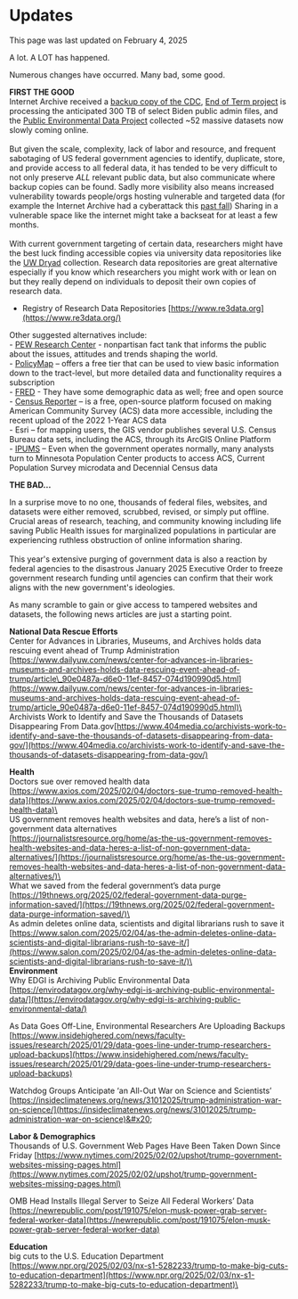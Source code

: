 # Updates

This page was last updated on February 4, 2025

A lot. A LOT has happened.

Numerous changes have occurred. Many bad, some good.

**FIRST THE GOOD**\
Internet Archive received a [backup copy of the CDC](https://archive.org/details/20250128-cdc-datasets), [End of Term project](https://eotarchive.org/data/) is processing the anticipated 300 TB of select Biden public admin files, and the [Public Environmental Data Project](https://screening-tools.com/) collected \~52 massive datasets now slowly coming online.\
\
But given the scale, complexity, lack of labor and resource, and frequent sabotaging of US federal government agencies to identify, duplicate, store, and provide access to all federal data, it has tended to be very difficult to not only preserve _ALL_ relevant public data, but also communicate where backup copies can be found. Sadly more visibility also means increased vulnerability towards people/orgs hosting vulnerable and targeted data (for example the Internet Archive had a cyberattack this [past fall](https://www.google.com/url?sa=t\&source=web\&rct=j\&opi=89978449\&url=https://www.npr.org/2024/10/20/nx-s1-5159000/internet-archive-hack-leak-wayback-machine\&ved=2ahUKEwjZ8pf_26iLAxUYDTQIHac9LesQFnoECBMQAQ\&usg=AOvVaw1joDTA8qzmXhCcmaF1BHor)) Sharing in a vulnerable space like the internet might take a backseat for at least a few months.\
\
With current government targeting of certain data, researchers might have the best luck finding accessible copies via university data repositories like the [UW Dryad](https://datadryad.org/search?f%5Bdryad_author_affiliation_name_sm%5D%5B%5D=University+of+Washington\&q=washington) collection. Research data repositories are great alternative especially if you know which researchers you might work with or lean on but they really depend on individuals to deposit their own copies of research data.

* Registry of Research Data Repositories [https://www.re3data.org](https://www.re3data.org/)

Other suggested alternatives include:\
\- [PEW Research Center](https://www.pewresearch.org/datasets/) - nonpartisan fact tank that informs the public about the issues, attitudes and trends shaping the world.\
\- [PolicyMap](https://www.policymap.com/) – offers a free tier that can be used to view basic information down to the tract-level, but more detailed data and functionality requires a subscription\
\- [FRED](https://fred.stlouisfed.org/) - They have some demographic data as well; free and open source \
\- [Census Reporter](https://censusreporter.org/) – is a free, open-source platform focused on making American Community Survey (ACS) data more accessible, including the recent upload of the 2022 1-Year ACS data \
\- Esri – for mapping users, the GIS vendor publishes several U.S. Census Bureau data sets, including the ACS, through its ArcGIS Online Platform \
\- [IPUMS](https://www.ipums.org/) – Even when the government operates normally, many analysts turn to Minnesota Population Center products to access ACS, Current Population Survey microdata and Decennial Census data&#x20;

**THE BAD...**

In a surprise move to no one, thousands of federal files, websites, and datasets were either removed, scrubbed, revised, or simply put offline. Crucial areas of research, teaching, and community knowing including life saving Public Health issues for marginalized populations in particular are experiencing ruthless obstruction of online information sharing. \
\
This year's extensive purging of government data is also a reaction by federal agencies to the disastrous January 2025 Executive Order to freeze government research funding until agencies can confirm that their work aligns with the new government's ideologies.

As many scramble to gain or give access to tampered websites and datasets, the following news articles are just a starting point.

**National Data Rescue Efforts**\
Center for Advances in Libraries, Museums, and Archives holds data rescuing event ahead of Trump Administration [https://www.dailyuw.com/news/center-for-advances-in-libraries-museums-and-archives-holds-data-rescuing-event-ahead-of-trump/article\_90e0487a-d6e0-11ef-8457-074d190990d5.html](https://www.dailyuw.com/news/center-for-advances-in-libraries-museums-and-archives-holds-data-rescuing-event-ahead-of-trump/article_90e0487a-d6e0-11ef-8457-074d190990d5.html)\
\
Archivists Work to Identify and Save the Thousands of Datasets Disappearing From Data.gov[https://www.404media.co/archivists-work-to-identify-and-save-the-thousands-of-datasets-disappearing-from-data-gov/](https://www.404media.co/archivists-work-to-identify-and-save-the-thousands-of-datasets-disappearing-from-data-gov/)

**Health**\
Doctors sue over removed health data\
[https://www.axios.com/2025/02/04/doctors-sue-trump-removed-health-data](https://www.axios.com/2025/02/04/doctors-sue-trump-removed-health-data)\
\
US government removes health websites and data, here’s a list of non-government data alternatives\
[https://journalistsresource.org/home/as-the-us-government-removes-health-websites-and-data-heres-a-list-of-non-government-data-alternatives/](https://journalistsresource.org/home/as-the-us-government-removes-health-websites-and-data-heres-a-list-of-non-government-data-alternatives/)\
\
What we saved from the federal government’s data purge\
[https://19thnews.org/2025/02/federal-government-data-purge-information-saved/](https://19thnews.org/2025/02/federal-government-data-purge-information-saved/)\
\
As admin deletes online data, scientists and digital librarians rush to save it [https://www.salon.com/2025/02/04/as-the-admin-deletes-online-data-scientists-and-digital-librarians-rush-to-save-it/](https://www.salon.com/2025/02/04/as-the-admin-deletes-online-data-scientists-and-digital-librarians-rush-to-save-it/)\
\
**Environment**\
Why EDGI is Archiving Public Environmental Data [https://envirodatagov.org/why-edgi-is-archiving-public-environmental-data/](https://envirodatagov.org/why-edgi-is-archiving-public-environmental-data/)

As Data Goes Off-Line, Environmental Researchers Are Uploading Backups [https://www.insidehighered.com/news/faculty-issues/research/2025/01/29/data-goes-line-under-trump-researchers-upload-backups](https://www.insidehighered.com/news/faculty-issues/research/2025/01/29/data-goes-line-under-trump-researchers-upload-backups)

Watchdog Groups Anticipate ‘an All-Out War on Science and Scientists’ [https://insideclimatenews.org/news/31012025/trump-administration-war-on-science/](https://insideclimatenews.org/news/31012025/trump-administration-war-on-science)&#x20;

**Labor & Demographics**\
Thousands of U.S. Government Web Pages Have Been Taken Down Since Friday [https://www.nytimes.com/2025/02/02/upshot/trump-government-websites-missing-pages.html](https://www.nytimes.com/2025/02/02/upshot/trump-government-websites-missing-pages.html)

OMB Head Installs Illegal Server to Seize All Federal Workers’ Data [https://newrepublic.com/post/191075/elon-musk-power-grab-server-federal-worker-data](https://newrepublic.com/post/191075/elon-musk-power-grab-server-federal-worker-data)

**Education**\
big cuts to the U.S. Education Department [https://www.npr.org/2025/02/03/nx-s1-5282233/trump-to-make-big-cuts-to-education-department](https://www.npr.org/2025/02/03/nx-s1-5282233/trump-to-make-big-cuts-to-education-department)\
